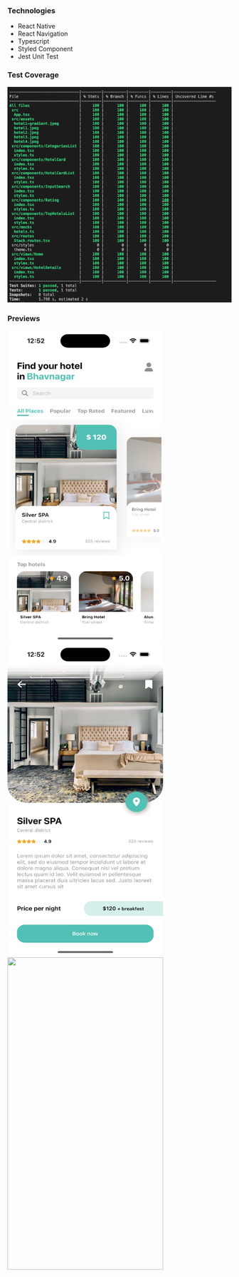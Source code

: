 ### Technologies
+ React Native
+ React Navigation
+ Typescript
+ Styled Component
+ Jest Unit Test

### Test Coverage
<img src="https://github.com/HpSurani1997/BookingAppSampleHp/blob/master/screenshot/coverage.png?raw=true" />

### Previews
<img width=350 height=700 src="https://github.com/HpSurani1997/BookingAppSampleHp/blob/master/screenshot/screenshot-1.png?raw=true" />
<img width=350 height=700 src="https://github.com/HpSurani1997/BookingAppSampleHp/blob/master/screenshot/screenshot-2.png?raw=true" />
<img width=350 height=700 src="https://user-images.githubusercontent.com/19672684/141221044-8de4b62a-8581-4545-a57e-e6f6728110d4.mov?raw=true" />

